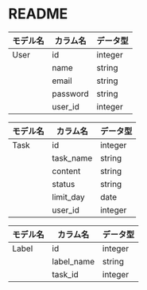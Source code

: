 # README
モデル名 |カラム名     |データ型 |
|---------|------------|---------|
|User     |id          |integer  |
|         |name        |string   |
|         |email       |string   |
|         |password    |string   |
|         |user_id     |integer  |



|モデル名 |カラム名  |データ型 |
|---------|----------|---------|
|Task     |id        |integer  |
|         |task_name |string   |
|         |content   |string   |
|         |status    |string   |
|         |limit_day |date     |
|         |user_id   |integer  |


モデル名 |カラム名    |データ型 |
|---------|-----------|---------|
|Label    |id         |integer  |
|         |label_name |string   |
|         |task_id    |integer  |

